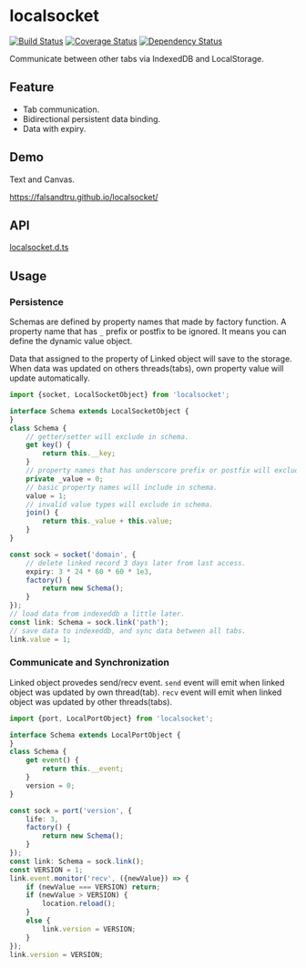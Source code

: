 # localsocket

[![Build Status](https://travis-ci.org/falsandtru/localsocket.svg?branch=master)](https://travis-ci.org/falsandtru/localsocket)
[![Coverage Status](https://coveralls.io/repos/falsandtru/localsocket/badge.svg?branch=master&service=github)](https://coveralls.io/github/falsandtru/localsocket?branch=master)
[![Dependency Status](https://gemnasium.com/falsandtru/localsocket.svg)](https://gemnasium.com/falsandtru/localsocket)

Communicate between other tabs via IndexedDB and LocalStorage.

## Feature

- Tab communication.
- Bidirectional persistent data binding.
- Data with expiry.

## Demo

Text and Canvas.

https://falsandtru.github.io/localsocket/

## API

[localsocket.d.ts](typings/localsocket.d.ts)

## Usage

### Persistence

Schemas are defined by property names that made by factory function.
A property name that has `_` prefix or postfix to be ignored.
It means you can define the dynamic value object.

Data that assigned to the property of Linked object will save to the storage.
When data was updated on others threads(tabs), own property value will update automatically.

```ts
import {socket, LocalSocketObject} from 'localsocket';

interface Schema extends LocalSocketObject {
}
class Schema {
	// getter/setter will exclude in schema.
	get key() {
		return this.__key;
	}
	// property names that has underscore prefix or postfix will exclude in schema.
	private _value = 0;
	// basic property names will include in schema.
	value = 1;
	// invalid value types will exclude in schema.
	join() {
		return this._value + this.value;
	}
}

const sock = socket('domain', {
	// delete linked record 3 days later from last access.
	expiry: 3 * 24 * 60 * 60 * 1e3,
	factory() {
		return new Schema();
	}
});
// load data from indexeddb a little later.
const link: Schema = sock.link('path');
// save data to indexeddb, and sync data between all tabs.
link.value = 1;
```

### Communicate and Synchronization

Linked object provedes send/recv event.
`send` event will emit when linked object was updated by own thread(tab).
`recv` event will emit when linked object was updated by other threads(tabs).

```ts
import {port, LocalPortObject} from 'localsocket';

interface Schema extends LocalPortObject {
}
class Schema {
	get event() {
		return this.__event;
	}
	version = 0;
}

const sock = port('version', {
	life: 3,
	factory() {
		return new Schema();
	}
});
const link: Schema = sock.link();
const VERSION = 1;
link.event.monitor('recv', ({newValue}) => {
	if (newValue === VERSION) return;
	if (newValue > VERSION) {
		location.reload();
	}
	else {
		link.version = VERSION;
	}
});
link.version = VERSION;
```
